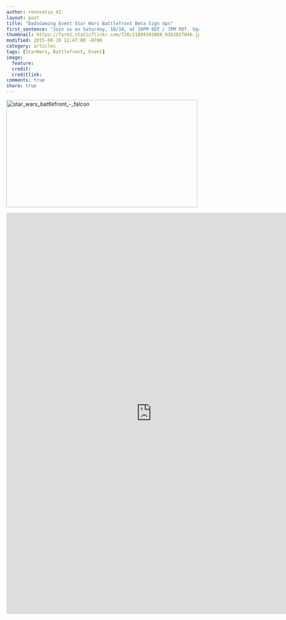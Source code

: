 ```yaml
---
author: renovatio_42
layout: post
title: "DadsGaming Event Star Wars Battlefront Beta Sign Ups"
first_sentence: "Join us on Saturday, 10/10, at 10PM EDT / 7PM PDT. Squads are forming now."
thumbnail: https://farm1.staticflickr.com/728/21809393088_01b102f04b.jpg
modified: 2015-08-10 12:47:00 -0700
category: articles
tags: [StarWars, Battlefront, Event]
image:
  feature: 
  credit: 
  creditlink: 
comments: true
share: true
---
```


<a data-flickr-embed="true"  href="https://www.flickr.com/photos/126304189@N08/21809393088/in/dateposted-public/" title="star_wars_battlefront_-_falcon"><img src="https://farm1.staticflickr.com/728/21809393088_01b102f04b.jpg" width="500" height="281" alt="star_wars_battlefront_-_falcon"></a><script async src="//embedr.flickr.com/assets/client-code.js" charset="utf-8"></script>

<iframe src="https://docs.google.com/forms/d/1XLIlnJPOfuvjdFFScB242zTsipDERIo0ZYWbx-qcbPE/viewform?embedded=true" width="760" height="1050" frameborder="0" marginheight="0" marginwidth="0">Loading...</iframe>

